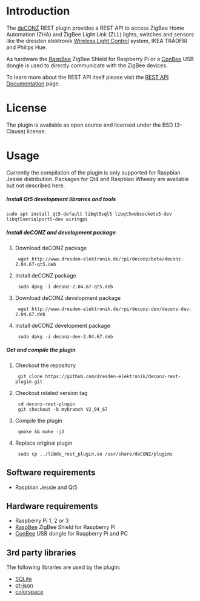 Introduction
============

The [deCONZ](http://www.dresden-elektronik.de/funktechnik/products/software/pc/deconz?L=1) REST plugin provides a REST API to access ZigBee Home Automation (ZHA) and ZigBee Light Link (ZLL) lights, switches and sensors like the dresden elektronik [Wireless Light Control](http://www.dresden-elektronik.de/funktechnik/solutions/wireless-light-control) system, IKEA TRÅDFRI and Philips Hue.

As hardware the [RaspBee](https://www.dresden-elektronik.de/raspbee?L=1&ref=gh) ZigBee Shield for Raspberry Pi or a [ConBee](https://www.dresden-elektronik.de/conbee?L=1&ref=gh) USB dongle is used to directly communicate with the ZigBee devices.

To learn more about the REST API itself please visit the [REST API Documentation](http://dresden-elektronik.github.io/deconz-rest-doc/) page.

License
=======
The plugin is available as open source and licensed under the BSD (3-Clause) license.

Usage
=====

Currently the compilation of the plugin is only supported for Raspbian Jessie distribution.
Packages for Qt4 and Raspbian Wheezy are available but not described here.

##### Install Qt5 development libraries and tools

    sudo apt install qt5-default libqt5sql5 libqt5websockets5-dev libqt5serialport5-dev wiringpi

##### Install deCONZ and development package
1. Download deCONZ package

        wget http://www.dresden-elektronik.de/rpi/deconz/beta/deconz-2.04.67-qt5.deb

2. Install deCONZ package

        sudo dpkg -i deconz-2.04.67-qt5.deb

3. Download deCONZ development package

        wget http://www.dresden-elektronik.de/rpi/deconz-dev/deconz-dev-2.04.67.deb

4. Install deCONZ development package

        sudo dpkg -i deconz-dev-2.04.67.deb

##### Get and compile the plugin
1. Checkout the repository

        git clone https://github.com/dresden-elektronik/deconz-rest-plugin.git

2. Checkout related version tag

        cd deconz-rest-plugin
        git checkout -b mybranch V2_04_67

3. Compile the plugin

        qmake && make -j3

4. Replace original plugin

        sudo cp ../libde_rest_plugin.so /usr/share/deCONZ/plugins

Software requirements
---------------------
* Raspbian Jessie and Qt5

Hardware requirements
---------------------

* Raspberry Pi 1, 2 or 3
* [RaspBee](http://www.dresden-elektronik.de/funktechnik/solutions/wireless-light-control/raspbee?L=1) ZigBee Shield for Raspberry Pi
* [ConBee](https://www.dresden-elektronik.de/funktechnik/solutions/wireless-light-control/conbee/?L=1) USB dongle for Raspberry Pi and PC

3rd party libraries
-------------------
The following libraries are used by the plugin:

* [SQLite](http://www.sqlite.org)
* [qt-json](https://github.com/lawand/droper/tree/master/qt-json)
* [colorspace](http://www.getreuer.info/home/colorspace)
